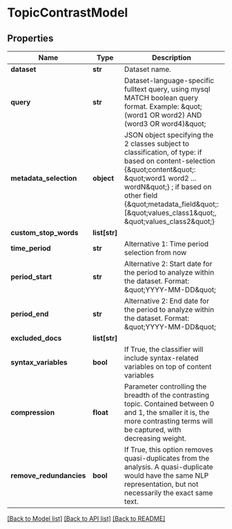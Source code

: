 # TopicContrastModel

## Properties
Name | Type | Description | Notes
------------ | ------------- | ------------- | -------------
**dataset** | **str** | Dataset name. | 
**query** | **str** | Dataset-language-specific fulltext query, using mysql MATCH boolean query format. Example: \&quot;(word1 OR word2) AND (word3 OR word4)\&quot;  | [optional] 
**metadata_selection** | **object** | JSON object specifying the 2 classes subject to classification, of type: if based on content-selection {\&quot;content\&quot;: \&quot;word1 word2 ... wordN\&quot;} ; if based on other field {\&quot;metadata_field\&quot;: [\&quot;values_class1\&quot;, \&quot;values_class2\&quot;} | 
**custom_stop_words** | **list[str]** |  | [optional] 
**time_period** | **str** | Alternative 1: Time period selection from now | [optional] 
**period_start** | **str** | Alternative 2: Start date for the period to analyze within the dataset. Format: \&quot;YYYY-MM-DD\&quot;  | [optional] 
**period_end** | **str** | Alternative 2: End date for the period to analyze within the dataset. Format: \&quot;YYYY-MM-DD\&quot;  | [optional] 
**excluded_docs** | **list[str]** |  | [optional] 
**syntax_variables** | **bool** | If True, the classifier will include syntax-related variables on top of content variables | [optional] [default to False]
**compression** | **float** | Parameter controlling the breadth of the contrasting topic. Contained between 0 and 1, the smaller it is, the more contrasting terms will be captured, with decreasing weight. | [optional] 
**remove_redundancies** | **bool** | If True, this option removes quasi-duplicates from the analysis. A quasi-duplicate would have the same NLP representation, but not necessarily the exact same text. | [optional] [default to True]

[[Back to Model list]](../README.md#documentation-for-models) [[Back to API list]](../README.md#documentation-for-api-endpoints) [[Back to README]](../README.md)


